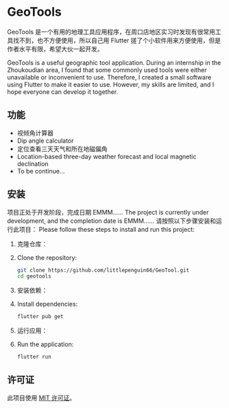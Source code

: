 # GeoTools

GeoTools 是一个有用的地理工具应用程序，在周口店地区实习时发现有很常用工具找不到，也不方便使用，所以自己用 Flutter 搓了个小软件用来方便使用，但是作者水平有限，希望大伙一起开发。

GeoTools is a useful geographic tool application. During an internship in the Zhoukoudian area, I found that some commonly used tools were either unavailable or inconvenient to use. Therefore, I created a small software using Flutter to make it easier to use. However, my skills are limited, and I hope everyone can develop it together.

## 功能

- 视倾角计算器
- Dip angle calculator
- 定位查看三天天气和所在地磁偏角
- Location-based three-day weather forecast and local magnetic declination
- To be continue...

## 安装

项目正处于开发阶段，完成日期 EMMM......
The project is currently under development, and the completion date is EMMM......
请按照以下步骤安装和运行此项目：
Please follow these steps to install and run this project:

1. 克隆仓库：
2. Clone the repository:

   ```sh
   git clone https://github.com/littlepenguin66/GeoTool.git
   cd geotools
   ```

3. 安装依赖：
4. Install dependencies:

   ```sh
   flutter pub get
   ```

5. 运行应用：
6. Run the application:
   ```sh
   flutter run
   ```

## 许可证

此项目使用 [MIT 许可证](LICENSE)。

